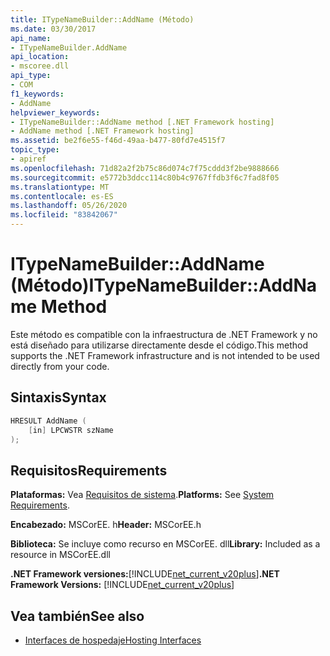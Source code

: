 ```yaml
---
title: ITypeNameBuilder::AddName (Método)
ms.date: 03/30/2017
api_name:
- ITypeNameBuilder.AddName
api_location:
- mscoree.dll
api_type:
- COM
f1_keywords:
- AddName
helpviewer_keywords:
- ITypeNameBuilder::AddName method [.NET Framework hosting]
- AddName method [.NET Framework hosting]
ms.assetid: be2f6e55-f46d-49aa-b477-80fd7e4515f7
topic_type:
- apiref
ms.openlocfilehash: 71d82a2f2b75c86d074c7f75cddd3f2be9888666
ms.sourcegitcommit: e5772b3ddcc114c80b4c9767ffdb3f6c7fad8f05
ms.translationtype: MT
ms.contentlocale: es-ES
ms.lasthandoff: 05/26/2020
ms.locfileid: "83842067"
---
```

# <a name="itypenamebuilderaddname-method"></a><span data-ttu-id="db8b0-102">ITypeNameBuilder::AddName (Método)</span><span class="sxs-lookup"><span data-stu-id="db8b0-102">ITypeNameBuilder::AddName Method</span></span>
<span data-ttu-id="db8b0-103">Este método es compatible con la infraestructura de .NET Framework y no está diseñado para utilizarse directamente desde el código.</span><span class="sxs-lookup"><span data-stu-id="db8b0-103">This method supports the .NET Framework infrastructure and is not intended to be used directly from your code.</span></span>  
  
## <a name="syntax"></a><span data-ttu-id="db8b0-104">Sintaxis</span><span class="sxs-lookup"><span data-stu-id="db8b0-104">Syntax</span></span>  
  
```cpp  
HRESULT AddName (  
    [in] LPCWSTR szName  
);  
```  
  
## <a name="requirements"></a><span data-ttu-id="db8b0-105">Requisitos</span><span class="sxs-lookup"><span data-stu-id="db8b0-105">Requirements</span></span>  
 <span data-ttu-id="db8b0-106">**Plataformas:** Vea [Requisitos de sistema](../../get-started/system-requirements.md).</span><span class="sxs-lookup"><span data-stu-id="db8b0-106">**Platforms:** See [System Requirements](../../get-started/system-requirements.md).</span></span>  
  
 <span data-ttu-id="db8b0-107">**Encabezado:** MSCorEE. h</span><span class="sxs-lookup"><span data-stu-id="db8b0-107">**Header:** MSCorEE.h</span></span>  
  
 <span data-ttu-id="db8b0-108">**Biblioteca:** Se incluye como recurso en MSCorEE. dll</span><span class="sxs-lookup"><span data-stu-id="db8b0-108">**Library:** Included as a resource in MSCorEE.dll</span></span>  
  
 <span data-ttu-id="db8b0-109">**.NET Framework versiones:**[!INCLUDE[net_current_v20plus](../../../../includes/net-current-v20plus-md.md)]</span><span class="sxs-lookup"><span data-stu-id="db8b0-109">**.NET Framework Versions:** [!INCLUDE[net_current_v20plus](../../../../includes/net-current-v20plus-md.md)]</span></span>  
  
## <a name="see-also"></a><span data-ttu-id="db8b0-110">Vea también</span><span class="sxs-lookup"><span data-stu-id="db8b0-110">See also</span></span>

- [<span data-ttu-id="db8b0-111">Interfaces de hospedaje</span><span class="sxs-lookup"><span data-stu-id="db8b0-111">Hosting Interfaces</span></span>](hosting-interfaces.md)
